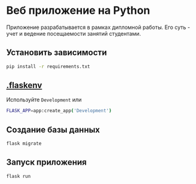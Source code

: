 # Веб приложение на Python

Приложение разрабатывается в рамках дипломной работы. Его суть - учет и ведение посещаемости занятий студентами.


## Установить зависимости
```bash
pip install -r requirements.txt
```

## [.flaskenv](./flaskenv.example)
Используйте `Development` или 
```bash
FLASK_APP=app:create_app('Development')
```


## Создание базы данных
```bash
flask migrate
```

## Запуск приложения
```bash
flask run
```